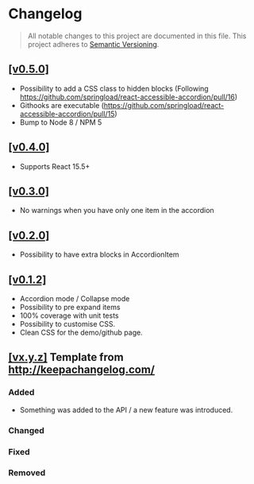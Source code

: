 Changelog
=========

> All notable changes to this project are documented in this file.
This project adheres to [Semantic Versioning](http://semver.org/spec/v2.0.0.html).

## [[v0.5.0]](https://github.com/springload/react-accessible-accordion/releases/tag/v0.5.0)

- Possibility to add a CSS class to hidden blocks (Following https://github.com/springload/react-accessible-accordion/pull/16)
- Githooks are executable (https://github.com/springload/react-accessible-accordion/pull/15)
- Bump to Node 8 / NPM 5

## [[v0.4.0]](https://github.com/springload/react-accessible-accordion/releases/tag/v0.4.0)

- Supports React 15.5+

## [[v0.3.0]](https://github.com/springload/react-accessible-accordion/releases/tag/v0.3.0)

- No warnings when you have only one item in the accordion

## [[v0.2.0]](https://github.com/springload/react-accessible-accordion/releases/tag/v0.2.0)

- Possibility to have extra blocks in AccordionItem

## [[v0.1.2]](https://github.com/springload/react-accessible-accordion/releases/tag/v0.1.2)

- Accordion mode / Collapse mode
- Possibility to pre expand items
- 100% coverage with unit tests
- Possibility to customise CSS.
- Clean CSS for the demo/github page.


## [[vx.y.z]](https://github.com/springload/Quicktube.js/releases/tag/x.y.z) Template from http://keepachangelog.com/

### Added

- Something was added to the API / a new feature was introduced.

### Changed

### Fixed

### Removed
